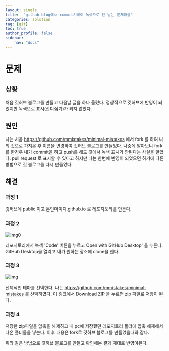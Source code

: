 ```yaml
---
layout: single
title:  "github blog에서 commit기록이 녹색으로 안 남는 문제해결"
categories: solution
tag: [git]
toc: true
author_profile: false
sidebar:
    nav: "docs"
---
```


# 문제

## 상황

처음 깃허브 블로그를 만들고 다음날 글을 하나 올렸다. 정상적으로 깃허브에 반영이 되었지만 녹색으로 표시(잔디심기)가 되지 않았다. 



## 원인

나는 처음 https://github.com/mmistakes/minimal-mistakes 에서 fork 를 하여 나의 깃으로 가져온 후 이름을 변경하여 깃허브 블로그를 만들었다. 나중에 알아보니 fork를 한경우 내가 commit을 하고 push를 해도 깃에서 녹색 표시가 안된다는 사실을 알았다. pull request 로 표시할 수 있다고 하지만 나는 한번에 반영이 되었으면 하기에 다른 방법으로 깃 블로그를 다시 만들었다.



## 해결

### 과정 1

깃허브에 public  이고 본인아이디.github.io 로 레포지토리를 만든다. 

### 과정 2

![img0](https://user-images.githubusercontent.com/59478159/148211950-36c77270-a9b6-4f68-8708-bd41173dde57.png)

레포지토리에서 녹색 'Code' 버튼을 누르고 Open with GitHub Desktop' 을 누른다. GitHub Desktop을 열리고 내가 원하는 장소에 clone을 한다.

### 과정 3

![img](https://user-images.githubusercontent.com/59478159/148212095-a23cb9fd-749e-4bf0-8fcf-0d813c003b2f.png)



전체적인 테마를 선택한다. 나는 https://github.com/mmistakes/minimal-mistakes 를 선택하였다. 이 링크에서 Download ZIP 을 누르면 zip 파일로 저장이 된다.



### 과정 4

저장한 zip파일을 압축을 해제하고 내 pc에 저장했던 레포지토리 폴더에 압축 해제해서 나온 폴더들을 넣는다. 이후 내용은 fork로 깃허브 블로그를 만들었을때와 같다.



위와 같은 방법으로 깃허브 블로그를 만들고 확인해본 결과 제대로 반영이된다.









